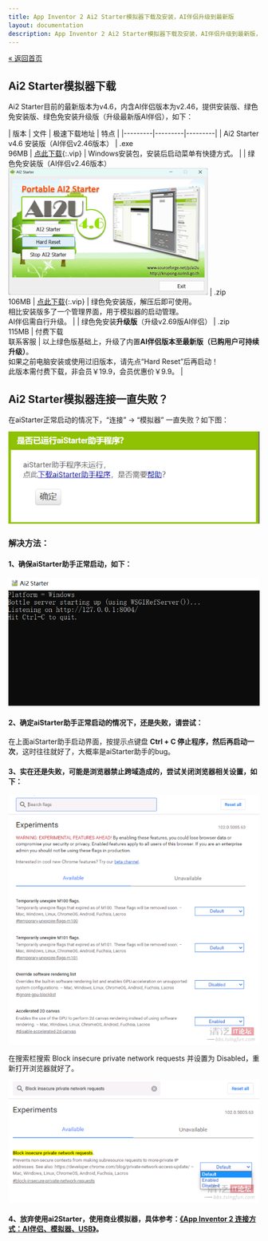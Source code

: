 ```yaml
---
title: App Inventor 2 Ai2 Starter模拟器下载及安装，AI伴侣升级到最新版
layout: documentation
description: App Inventor 2 Ai2 Starter模拟器下载及安装，AI伴侣升级到最新版，ai2Starter下载地址及安装，ai2Starter免安装版下载，AI伴侣升级最新版，常见连接问题解答。
---
```


[&laquo; 返回首页](index.html)

## Ai2 Starter模拟器下载
<!--https://ai2-starter.software.informer.com/download/-->
<!--https://share.weiyun.com/MYlivorr-->

Ai2 Starter目前的最新版本为v4.6，内含AI伴侣版本为v2.46，提供安装版、绿色免安装版、绿色免安装升级版（升级最新版AI伴侣），如下：

|   版本    | 文件 | 极速下载地址	  | 特点  |
|---------|---------|---------|
|  Ai2 Starter v4.6 安装版（AI伴侣v2.46版本）	| .exe<br/>96MB  |   [点此下载](https://nchc.dl.sourceforge.net/project/ai2u/ai2u%204.6/Installer/AI2%20Starter%204.6.exe){:.vip}	 | Windows安装包，安装后启动菜单有快捷方式。 |
|    绿色免安装版（AI伴侣v2.46版本）<br/> ![AI2Starter](images/AI2Starter.png)   | .zip<br/>106MB |    [点此下载](https://sourceforge.net/projects/ai2u/files/ai2u%204.6/Portable/AI2Starter46.zip/download){:.vip}      |   绿色免安装版，解压后即可使用。<br/>相比安装版多了一个管理界面，用于模拟器的启动管理。<br/>AI伴侣需自行升级。      |
|    绿色免安装**升级版**（升级v2.69版AI伴侣）  | .zip<br/>115MB  |  付费下载<br/>联系客服 | 以上绿色版基础上，升级了内置**AI伴侣版本至最新版（已购用户可持续升级）**。<br/>如果之前电脑安装或使用过旧版本，请先点“Hard Reset”后再启动！<br/>此版本需付费下载，非会员￥19.9，会员优惠价￥9.9。 |

## Ai2 Starter模拟器连接一直失败？

在aiStarter正常启动的情况下，“连接” -> “模拟器” 一直失败？如下图：

![AI2Starter启动失败](images/AI2Starter启动失败.png)

### 解决方法：

#### 1、确保aiStarter助手正常启动，如下：

![AI2Starter启动界面](images/AI2Starter启动界面.png)

#### 2、确定aiStarter助手正常启动的情况下，还是失败，请尝试：

在上面aiStarter助手启动界面，按提示点键盘 **Ctrl + C 停止程序，然后再启动一次**，这时往往就好了，大概率是aiStarter助手的bug。

#### 3、实在还是失败，可能是浏览器禁止跨域造成的，尝试关闭浏览器相关设置，如下：

![AI2Starter设置1](images/AI2Starter设置1.png)

在搜索栏搜索  Block insecure private network requests   并设置为 Disabled，重新打开浏览器就好了。

![AI2Starter设置2](images/AI2Starter设置2.png)

#### 4、放弃使用ai2Starter，使用商业模拟器，具体参考：[《App Inventor 2 连接方式：AI伴侣、模拟器、USB》](connect.html)。

